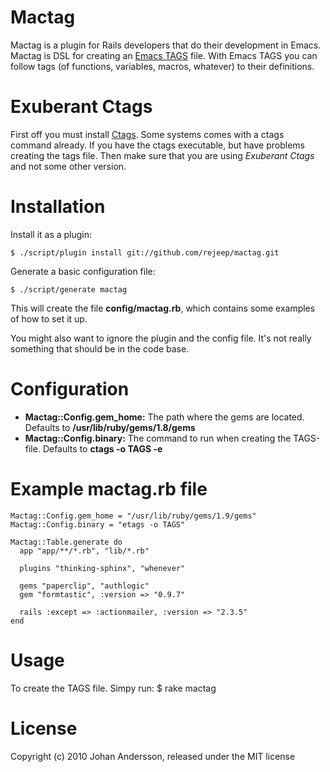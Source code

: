 # Mactag

Mactag is a plugin for Rails developers that do their development in
Emacs. Mactag is DSL for creating an
[Emacs TAGS](http://www.gnu.org/software/emacs/manual/html_node/emacs/Tags.html)
file. With Emacs TAGS you can follow tags (of functions, variables,
macros, whatever) to their definitions.


# Exuberant Ctags
First off you must install [Ctags](http://ctags.sourceforge.net/).
Some systems comes with a ctags command already. If you have the ctags
executable, but have problems creating the tags file. Then make sure
that you are using *Exuberant Ctags* and not some other version.

# Installation

Install it as a plugin:

    $ ./script/plugin install git://github.com/rejeep/mactag.git

Generate a basic configuration file:

    $ ./script/generate mactag

This will create the file **config/mactag.rb**, which contains
some examples of how to set it up.

You might also want to ignore the plugin and the config file. It's not
really something that should be in the code base.

# Configuration
* **Mactag::Config.gem_home:** The path where the gems are located. Defaults to **/usr/lib/ruby/gems/1.8/gems**
* **Mactag::Config.binary:** The command to run when creating the TAGS-file. Defaults to **ctags -o TAGS -e**

# Example mactag.rb file
    Mactag::Config.gem_home = "/usr/lib/ruby/gems/1.9/gems"
    Mactag::Config.binary = "etags -o TAGS"

    Mactag::Table.generate do
      app "app/**/*.rb", "lib/*.rb"

      plugins "thinking-sphinx", "whenever"

      gems "paperclip", "authlogic"
      gem "formtastic", :version => "0.9.7"

      rails :except => :actionmailer, :version => "2.3.5"
    end

# Usage

To create the TAGS file. Simpy run:
    $ rake mactag

# License

Copyright (c) 2010 Johan Andersson, released under the MIT license
